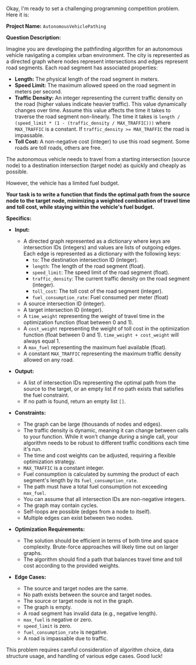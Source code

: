 Okay, I'm ready to set a challenging programming competition problem. Here it is:

**Project Name:** `AutonomousVehiclePathing`

**Question Description:**

Imagine you are developing the pathfinding algorithm for an autonomous vehicle navigating a complex urban environment. The city is represented as a directed graph where nodes represent intersections and edges represent road segments. Each road segment has associated properties:

*   **Length:** The physical length of the road segment in meters.
*   **Speed Limit:** The maximum allowed speed on the road segment in meters per second.
*   **Traffic Density:** An integer representing the current traffic density on the road (higher values indicate heavier traffic). This value dynamically changes over time.  Assume this value affects the time it takes to traverse the road segment non-linearly. The time it takes is `length / (speed_limit * (1 - (traffic_density / MAX_TRAFFIC)))` where `MAX_TRAFFIC` is a constant. If `traffic_density >= MAX_TRAFFIC` the road is impassable.
*   **Toll Cost:** A non-negative cost (integer) to use this road segment. Some roads are toll roads, others are free.

The autonomous vehicle needs to travel from a starting intersection (source node) to a destination intersection (target node) as quickly and cheaply as possible.

However, the vehicle has a limited fuel budget.

**Your task is to write a function that finds the optimal path from the source node to the target node, minimizing a weighted combination of travel time and toll cost, while staying within the vehicle's fuel budget.**

**Specifics:**

*   **Input:**
    *   A directed graph represented as a dictionary where keys are intersection IDs (integers) and values are lists of outgoing edges. Each edge is represented as a dictionary with the following keys:
        *   `to`: The destination intersection ID (integer).
        *   `length`: The length of the road segment (float).
        *   `speed_limit`: The speed limit of the road segment (float).
        *   `traffic_density`: The current traffic density on the road segment (integer).
        *   `toll_cost`: The toll cost of the road segment (integer).
        *   `fuel_consumption_rate`: Fuel consumed per meter (float)
    *   A source intersection ID (integer).
    *   A target intersection ID (integer).
    *   A `time_weight` representing the weight of travel time in the optimization function (float between 0 and 1).
    *   A `cost_weight` representing the weight of toll cost in the optimization function (float between 0 and 1).  `time_weight + cost_weight` will always equal 1.
    *   A `max_fuel` representing the maximum fuel available (float).
    *   A constant `MAX_TRAFFIC` representing the maximum traffic density allowed on any road.

*   **Output:**
    *   A list of intersection IDs representing the optimal path from the source to the target, or an empty list if no path exists that satisfies the fuel constraint.
    *   If no path is found, return an empty list `[]`.

*   **Constraints:**
    *   The graph can be large (thousands of nodes and edges).
    *   The traffic density is dynamic, meaning it can change between calls to your function.  While it won't change *during* a single call, your algorithm needs to be robust to different traffic conditions each time it's run.
    *   The time and cost weights can be adjusted, requiring a flexible optimization strategy.
    *   `MAX_TRAFFIC` is a constant integer.
    *   Fuel consumption is calculated by summing the product of each segment's length by its `fuel_consumption_rate`.
    *   The path must have a total fuel consumption not exceeding `max_fuel`.
    *   You can assume that all intersection IDs are non-negative integers.
    *   The graph may contain cycles.
    *   Self-loops are possible (edges from a node to itself).
    *   Multiple edges can exist between two nodes.

*   **Optimization Requirements:**
    *   The solution should be efficient in terms of both time and space complexity.  Brute-force approaches will likely time out on larger graphs.
    *   The algorithm should find a path that balances travel time and toll cost according to the provided weights.

*   **Edge Cases:**
    *   The source and target nodes are the same.
    *   No path exists between the source and target nodes.
    *   The source or target node is not in the graph.
    *   The graph is empty.
    *   A road segment has invalid data (e.g., negative length).
    *   `max_fuel` is negative or zero.
    *   `speed_limit` is zero.
    *   `fuel_consumption_rate` is negative.
    *   A road is impassable due to traffic.

This problem requires careful consideration of algorithm choice, data structure usage, and handling of various edge cases.  Good luck!
